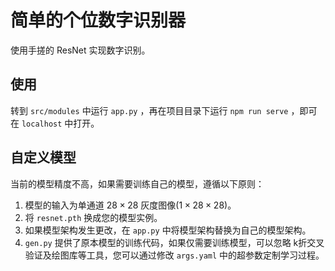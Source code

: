 # 简单的个位数字识别器

使用手搓的 ResNet 实现数字识别。

## 使用

转到 `src/modules` 中运行 `app.py` ，再在项目目录下运行 `npm run serve` ，即可在 `localhost` 中打开。

## 自定义模型

当前的模型精度不高，如果需要训练自己的模型，遵循以下原则：

1. 模型的输入为单通道 $28\times 28$ 灰度图像($1\times 28 \times 28$)。
2. 将 `resnet.pth` 换成您的模型实例。
3. 如果模型架构发生更改，在 `app.py` 中将模型架构替换为自己的模型架构。
4. `gen.py` 提供了原本模型的训练代码，如果仅需要训练模型，可以忽略 k折交叉验证及绘图库等工具，您可以通过修改 `args.yaml` 中的超参数定制学习过程。